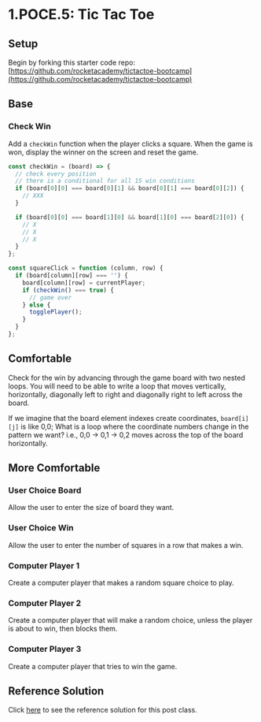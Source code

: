 # 1.POCE.5: Tic Tac Toe

## Setup

Begin by forking this starter code repo: [https://github.com/rocketacademy/tictactoe-bootcamp](https://github.com/rocketacademy/tictactoe-bootcamp)

## Base

### Check Win

Add a `checkWin` function when the player clicks a square. When the game is won, display the winner on the screen and reset the game.

```javascript
const checkWin = (board) => {
  // check every position
  // there is a conditional for all 15 win conditions
  if (board[0][0] === board[0][1] && board[0][1] === board[0][2]) {
    // XXX
  }

  if (board[0][0] === board[1][0] && board[1][0] === board[2][0]) {
    // X
    // X
    // X
  }
};

const squareClick = function (column, row) {
  if (board[column][row] === '') {
    board[column][row] = currentPlayer;
    if (checkWin() === true) {
      // game over
    } else {
      togglePlayer();
    }
  }
};
```

## Comfortable

Check for the win by advancing through the game board with two nested loops. You will need to be able to write a loop that moves vertically, horizontally, diagonally left to right and diagonally right to left across the board.

If we imagine that the board element indexes create coordinates, `board[i][j]` is like 0,0; What is a loop where the coordinate numbers change in the pattern we want? i.e., 0,0 -> 0,1 -> 0,2 moves across the top of the board horizontally.

## More Comfortable

### User Choice Board

Allow the user to enter the size of board they want.

### User Choice Win

Allow the user to enter the number of squares in a row that makes a win.

### Computer Player 1

Create a computer player that makes a random square choice to play.

### Computer Player 2

Create a computer player that will make a random choice, unless the player is about to win, then blocks them.

### Computer Player 3

Create a computer player that tries to win the game.

## Reference Solution

Click [here](https://github.com/rocketacademy/tictactoe-bootcamp/tree/solution-base) to see the reference solution for this post class.
